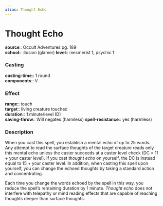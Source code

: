 ```yaml
---
alias: Thought Echo
---
```


# Thought Echo 

**source**:: Occult Adventures pg. 189  
**school**:: illusion (glamer)
**level**:: mesmerist 1, psychic 1

### Casting 

**casting-time**:: 1 round  
**components**:: V

### Effect 

**range**:: touch  
**target**:: living creature touched  
**duration**:: 1 minute/level (D)  
**saving-throw**:: Will negates (harmless)
**spell-resistance**:: yes (harmless)

### Description 

When you cast this spell, you establish a mental echo of up to 25 words. Any attempt to read the surface thoughts of the target creature reads only this mental echo unless the caster succeeds at a caster level check (DC = 11 + your caster level). If you cast *thought echo* on yourself, the DC is instead equal to 15 + your caster level. In addition, when casting this spell upon yourself, you can change the echoed thoughts by taking a standard action and concentrating.  
  
Each time you change the words echoed by the spell in this way, you reduce the spell’s remaining duration by 1 minute. *Thought echo* does not interfere with telepathy or mind reading effects that are capable of reaching thoughts deeper than surface thoughts.
